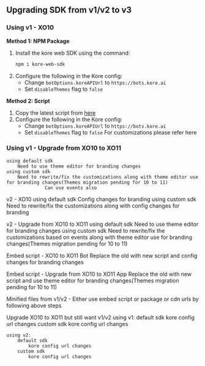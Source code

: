 ## Upgrading SDK from v1/v2 to v3

### Using v1 - XO10


**Method 1: NPM Package**

1. Install the kore web SDK using the command:
    ```bash
    npm i kore-web-sdk
    ```
2. Configure the following in the Kore config:
    - Change `botOptions.koreAPIUrl` to `https://bots.kore.ai`
    - Set `disableThemes` flag to `false`

**Method 2: Script**

1. Copy the latest script from [here]()
2. Configure the following in the Kore config:
    - Change `botOptions.koreAPIUrl` to `https://bots.kore.ai`
    - Set `disableThemes` flag to `false`
For customizations please refer here

### Using v1 - Upgrade from XO10 to XO11
    using default sdk
        Need to use theme editor for branding changes
    using custom sdk
        Need to rewrite/fix the customizations along with theme editor use for branding changes(Themes migration pending for 10 to 11)
                  Can use events also


v2 - XO10
    using default sdk
        Config changes for branding
    using custom sdk
        Need to rewrite/fix the customizations along with config changes for branding

v2 - Upgrade from XO10 to XO11
    using default sdk
        Need to use theme editor for branding changes
    using custom sdk
        Need to rewrite/fix the customizations based on events along with theme editor use for branding changes(Themes migration pending for 10 to 11)



Embed script - XO10 to XO11 Bot
    Replace the old with new script and config changes for branding changes

Embed script - Upgrade from XO10 to XO11 App
    Replace the old with new script and use theme editor for branding changes(Themes migration pending for 10 to 11)


Minified files from v1/v2 - 
    Either use embed script or package or cdn urls by following above steps




Upgrade XO10 to XO11 but still want v1/v2
    using v1:
        default sdk
            kore config url changes
        custom sdk
            kore config url changes
     
    using v2: 
        default sdk
            kore config url changes
        custom sdk
            kore config url changes